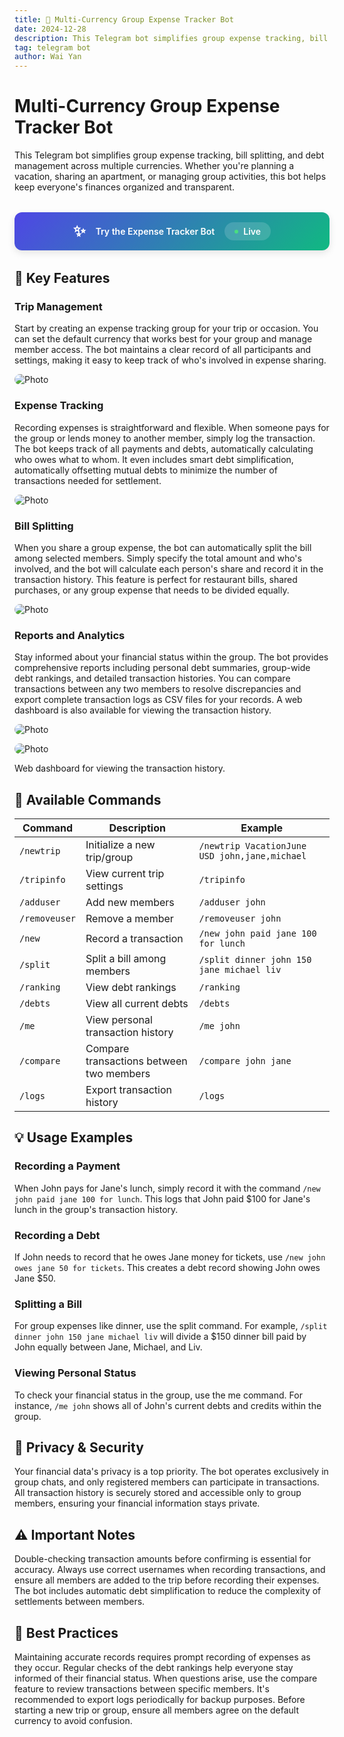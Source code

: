 ```yaml
---
title: 💸 Multi-Currency Group Expense Tracker Bot
date: 2024-12-28
description: This Telegram bot simplifies group expense tracking, bill splitting, and debt management across multiple currencies.
tag: telegram bot
author: Wai Yan
---
```


# Multi-Currency Group Expense Tracker Bot

This Telegram bot simplifies group expense tracking, bill splitting, and debt
management across multiple currencies. Whether you're planning a vacation,
sharing an apartment, or managing group activities, this bot helps keep
everyone's finances organized and transparent.

<div style="background: linear-gradient(135deg, #4F46E5 0%, #10B981 100%); padding: 1rem; border-radius: 12px; margin: 2rem 0; text-align: center; box-shadow: 0 4px 12px rgba(0, 0, 0, 0.1); transition: transform 0.2s ease;">
  <a href="https://t.me/jarvisbellybot" style="color: white; text-decoration: none; font-weight: 600; display: flex; align-items: center; justify-content: center; gap: 1rem;">
    <span style="font-size: 1.5rem;">✨</span>
    <span>Try the Expense Tracker Bot</span>
    <span style="background: rgba(255, 255, 255, 0.15); padding: 0.375rem 1rem; border-radius: 9999px; font-size: 0.875rem; display: flex; align-items: center; gap: 0.5rem;">
      <span style="width: 6px; height: 6px; background: #4ade80; border-radius: 50%; animation: pulse 1.5s ease-in-out infinite;"></span>
      Live
      <style jsx>{`
        @keyframes pulse {
          0% { opacity: 0.6; }
          50% { opacity: 1; }
          100% { opacity: 0.6; }
        }
      `}</style>
    </span>
  </a>
</div>

## 🌟 Key Features

### Trip Management

Start by creating an expense tracking group for your trip or occasion. You can
set the default currency that works best for your group and manage member
access. The bot maintains a clear record of all participants and settings,
making it easy to keep track of who's involved in expense sharing.

<Image
  src="/images/budget/teletracker-9.png"
  alt="Photo"
  width={1125}
  height={750}
  priority
  className="next-image"
  style="border-radius: 10px;"
/>

### Expense Tracking

Recording expenses is straightforward and flexible. When someone pays for the
group or lends money to another member, simply log the transaction. The bot
keeps track of all payments and debts, automatically calculating who owes what
to whom. It even includes smart debt simplification, automatically offsetting
mutual debts to minimize the number of transactions needed for settlement.

<Image
  src="/images/budget/teletracker-8.png"
  alt="Photo"
  width={1125}
  height={750}
  priority
  className="next-image"
  style="border-radius: 10px;"
/>

### Bill Splitting

When you share a group expense, the bot can automatically split the bill among
selected members. Simply specify the total amount and who's involved, and the
bot will calculate each person's share and record it in the transaction history.
This feature is perfect for restaurant bills, shared purchases, or any group
expense that needs to be divided equally.

<Image
  src="/images/budget/teletracker-5.png"
  alt="Photo"
  width={1125}
  height={750}
  priority
  className="next-image"
  style="border-radius: 10px;"
/>

### Reports and Analytics

Stay informed about your financial status within the group. The bot provides
comprehensive reports including personal debt summaries, group-wide debt
rankings, and detailed transaction histories. You can compare transactions
between any two members to resolve discrepancies and export complete transaction
logs as CSV files for your records. A web dashboard is also available for
viewing the transaction history.

<Image
  src="/images/budget/teletracker-6.png"
  alt="Photo"
  width={1125}
  height={750}
  priority
  className="next-image"
  style="border-radius: 10px;"
/>

<Image
  src="/images/budget/teletracker-10.png"
  alt="Photo"
  width={1125}
  height={750}
  priority
  className="next-image"
  style="border-radius: 10px;"
/>

Web dashboard for viewing the transaction history.

## 📱 Available Commands

| Command       | Description                              | Example                                       |
| ------------- | ---------------------------------------- | --------------------------------------------- |
| `/newtrip`    | Initialize a new trip/group              | `/newtrip VacationJune USD john,jane,michael` |
| `/tripinfo`   | View current trip settings               | `/tripinfo`                                   |
| `/adduser`    | Add new members                          | `/adduser john`                               |
| `/removeuser` | Remove a member                          | `/removeuser john`                            |
| `/new`        | Record a transaction                     | `/new john paid jane 100 for lunch`           |
| `/split`      | Split a bill among members               | `/split dinner john 150 jane michael liv`     |
| `/ranking`    | View debt rankings                       | `/ranking`                                    |
| `/debts`      | View all current debts                   | `/debts`                                      |
| `/me`         | View personal transaction history        | `/me john`                                    |
| `/compare`    | Compare transactions between two members | `/compare john jane`                          |
| `/logs`       | Export transaction history               | `/logs`                                       |

## 💡 Usage Examples

### Recording a Payment

When John pays for Jane's lunch, simply record it with the command
`/new john paid jane 100 for lunch`. This logs that John paid $100 for Jane's
lunch in the group's transaction history.

### Recording a Debt

If John needs to record that he owes Jane money for tickets, use
`/new john owes jane 50 for tickets`. This creates a debt record showing John
owes Jane $50.

### Splitting a Bill

For group expenses like dinner, use the split command. For example,
`/split dinner john 150 jane michael liv` will divide a $150 dinner bill paid by
John equally between Jane, Michael, and Liv.

### Viewing Personal Status

To check your financial status in the group, use the me command. For instance,
`/me john` shows all of John's current debts and credits within the group.

## 🔐 Privacy & Security

Your financial data's privacy is a top priority. The bot operates exclusively in
group chats, and only registered members can participate in transactions. All
transaction history is securely stored and accessible only to group members,
ensuring your financial information stays private.

## ⚠️ Important Notes

Double-checking transaction amounts before confirming is essential for accuracy.
Always use correct usernames when recording transactions, and ensure all members
are added to the trip before recording their expenses. The bot includes
automatic debt simplification to reduce the complexity of settlements between
members.

## 🤝 Best Practices

Maintaining accurate records requires prompt recording of expenses as they
occur. Regular checks of the debt rankings help everyone stay informed of their
financial status. When questions arise, use the compare feature to review
transactions between specific members. It's recommended to export logs
periodically for backup purposes. Before starting a new trip or group, ensure
all members agree on the default currency to avoid confusion.

